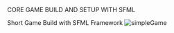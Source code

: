 CORE GAME BUILD AND SETUP WITH SFML 

Short Game Build with SFML Framework 
![simpleGame](https://github.com/Ante-237/GAME_WITHSFML/assets/77624934/c364d259-557c-4039-a63e-fa93fd32d21f)
